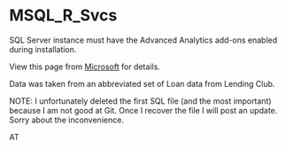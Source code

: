 # MSQL_R_Svcs

SQL Server instance must have the Advanced Analytics add-ons enabled during installation.

View this page from [Microsoft](https://msdn.microsoft.com/en-us/library/mt696069.aspx) for details.

Data was taken from an abbreviated set of Loan data from Lending Club. 

NOTE:
I unfortunately deleted the first SQL file (and the most important) because I am not good at Git. Once I recover the file I will post an update. Sorry about the inconvenience.

AT
